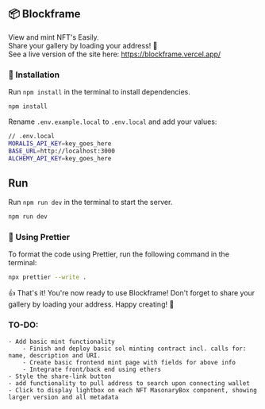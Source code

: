 ## 📦 Blockframe

View and mint NFT's Easily.  
Share your gallery by loading your address! 🎨  
See a live version of the site here: https://blockframe.vercel.app/

### 🔧 Installation

Run `npm install` in the terminal to install dependencies.

```bash
npm install
```

Rename `.env.example.local` to `.env.local` and add your values:

```bash
// .env.local
MORALIS_API_KEY=key_goes_here
BASE_URL=http://localhost:3000
ALCHEMY_API_KEY=key_goes_here
```

## Run

Run `npm run dev` in the terminal to start the server.

```bash
npm run dev
```

### 💅 Using Prettier

To format the code using Prettier, run the following command in the terminal:

```bash
npx prettier --write .
```

👍 That's it! You're now ready to use Blockframe! Don't forget to share your gallery by loading your address. Happy creating! 🚀


### TO-DO:
    - Add basic mint functionality
        - Finish and deploy basic sol minting contract incl. calls for: name, description and URI.
        - Create basic frontend mint page with fields for above info
        - Integrate front/back end using ethers
    - Style the share-link button
    - add functionality to pull address to search upon connecting wallet
    - Click to display lightbox on each NFT MasonaryBox component, showing larger version and all metadata